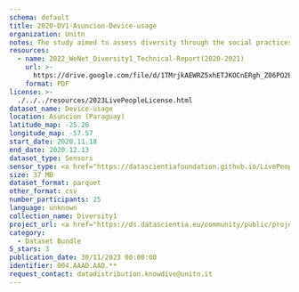 ```yaml
---
schema: default
title: 2020-DV1-Asuncion-Device-usage
organization: Unitn
notes: The study aimed to assess diversity through the social practices and daily behaviors of university students from eight different countries. The research was carried out in two phases. Initially, a large sample of students from Denmark, Italy, Mongolia, Paraguay, the United Kingdom, China, Mexico, and India, completed a survey on their social practices, as well as their socio-demographic, cultural, and psychological elements. In the second phase, a sub-sample of the respondents engaged in a four-week data collection by using an innovative smartphone application called iLog. This app collected data from thirty-four smartphone sensors around the clock, allowing for an in-depth investigation into the diversity and daily routines of university students across countries, both synchronically and diachronically.
resources:
  - name: 2022_WeNet_Diversity1_Technical-Report(2020-2021)
    url: >-
      https://drive.google.com/file/d/1TMrjkAEWRZ5xhETJKOCnERgh_Z06PO2E/view?usp=drive_link
    format: PDF
license: >-
  ./../../resources/2023LivePeopleLicense.html
dataset_name: Device-usage
location: Asuncion (Paraguay)
latitude_map: -25.26
longitude_map: -57.57
start_date: 2020.11.18
end_date: 2020.12.13
dataset_type: Sensors
sensor_type: <a href="https://datascientiafoundation.github.io/LivePeople/datasets/2020-DV1-Asunci%C3%B3n-Airplane%20Mode%20Event/">airplane mode</a>, <a href="https://datascientiafoundation.github.io/LivePeople/datasets/2020-DV1-Asunci%C3%B3n-Doze%20Event/">doze</a>, <a href="https://datascientiafoundation.github.io/LivePeople/datasets/2020-DV1-Asunci%C3%B3n-Ring%20Mode%20Event/">ring mode</a>, <a href="https://datascientiafoundation.github.io/LivePeople/datasets/2020-DV1-Asunci%C3%B3n-Screen%20Event/">screen</a>, <a href="https://datascientiafoundation.github.io/LivePeople/datasets/2020-DV1-Asunci%C3%B3n-Touch%20Event/">touch</a>, <a href="https://datascientiafoundation.github.io/LivePeople/datasets/2020-DV1-Asunci%C3%B3n-Batterycharge%20Event/">battery charge</a>, <a href="https://datascientiafoundation.github.io/LivePeople/datasets/2020-DV1-Asunci%C3%B3n-Battery%20Monitoring%20Log/">battery level</a>, <a href="https://datascientiafoundation.github.io/LivePeople/datasets/2020-DV1-Asunci%C3%B3n-User%20Presence%20Event/">user presence</a>
size: 37 MB
dataset_format: parquet
other_format: csv
number_participants: 25
language: unknown
collection_name: Diversity1
project_url: <a href="https://ds.datascientia.eu/community/public/projects/6b8e2fb9-30d9-4fdb-9116-0cc7cc00ba3e">https://ds.datascientia.eu/community/public/projects/6b8e2fb9-30d9-4fdb-9116-0cc7cc00ba3e</a>
category:
  - Dataset Bundle
5_stars: 3
publication_date: 30/11/2023 00:00:00
identifier: 004.AAAD.AAD.**
request_contact: datadistribution.knowdive@unitn.it
---
```

